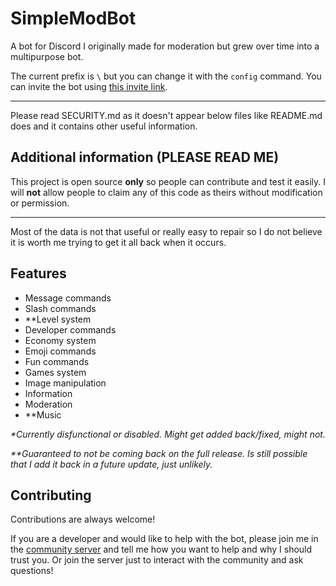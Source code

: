 # SimpleModBot

A bot for Discord I originally made for moderation but grew over time into a multipurpose bot.

The current prefix is `\` but you can change it with the `config` command. You can invite the bot using [this invite link](https://discord.com/oauth2/authorize?client_id=911112976793215006&permissions=8&scope=bot%20applications.commands).

---

Please read SECURITY.md as it doesn't appear below files like README.md does and it contains other useful information.

## Additional information (PLEASE READ ME)

This project is open source **only** so people can contribute and test it easily. I will **not** allow people to claim any of this code as theirs without modification or permission.

---

Most of the data is not that useful or really easy to repair so I do not believe it is worth me trying to get it all back when it occurs.

## Features

- Message commands
- Slash commands
- **Level system
- Developer commands
- Economy system
- Emoji commands
- Fun commands
- Games system
- Image manipulation
- Information
- Moderation
- **Music

*\*Currently disfunctional or disabled. Might get added back/fixed, might not.*

*\*\*Guaranteed to not be coming back on the full release. Is still possible that I add it back in a future update, just unlikely.*

## Contributing

Contributions are always welcome!

If you are a developer and would like to help with the bot, please join me in the [community server](https://discord.gg/49KeKwXc8g) and tell me how you want to help and why I should trust you. Or join the server just to interact with the community and ask questions!
